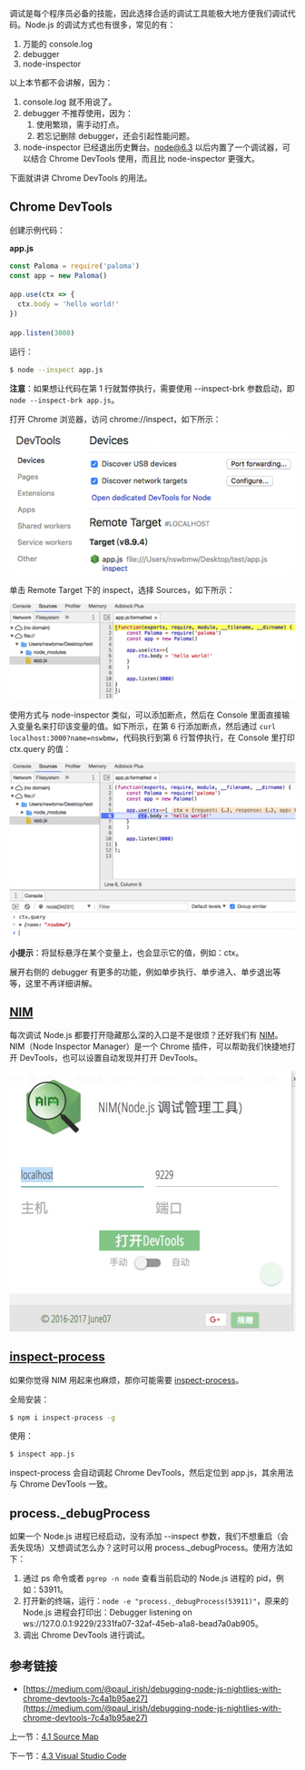 调试是每个程序员必备的技能，因此选择合适的调试工具能极大地方便我们调试代码。Node.js 的调试方式也有很多，常见的有：

1. 万能的 console.log
2. debugger
3. node-inspector

以上本节都不会讲解，因为：

1. console.log 就不用说了。
2. debugger 不推荐使用，因为：
   1. 使用繁琐，需手动打点。
   2. 若忘记删除 debugger，还会引起性能问题。
3. node-inspector 已经退出历史舞台。node@6.3 以后内置了一个调试器，可以结合 Chrome DevTools 使用，而且比 node-inspector 更强大。

下面就讲讲 Chrome DevTools 的用法。

## Chrome DevTools

创建示例代码：

**app.js**

```js
const Paloma = require('paloma')
const app = new Paloma()

app.use(ctx => {
  ctx.body = 'hello world!'
})

app.listen(3000)
```

运行：

```sh
$ node --inspect app.js
```

**注意**：如果想让代码在第 1 行就暂停执行，需要使用 --inspect-brk 参数启动，即 `node --inspect-brk app.js`。

打开 Chrome 浏览器，访问 chrome://inspect，如下所示：

![](./assets/4.2.1.png)

单击 Remote Target 下的 inspect，选择 Sources，如下所示：

![](./assets/4.2.2.png)

使用方式与 node-inspector 类似，可以添加断点，然后在 Console 里面直接输入变量名来打印该变量的值。如下所示，在第 6 行添加断点，然后通过 `curl localhost:3000?name=nswbmw`，代码执行到第 6 行暂停执行，在 Console 里打印 ctx.query 的值：

![](./assets/4.2.3.png)

**小提示**：将鼠标悬浮在某个变量上，也会显示它的值，例如：ctx。

展开右侧的 debugger 有更多的功能，例如单步执行、单步进入、单步退出等等，这里不再详细讲解。

## [NIM](https://chrome.google.com/webstore/detail/nim-node-inspector-manage/gnhhdgbaldcilmgcpfddgdbkhjohddkj)

每次调试 Node.js 都要打开隐藏那么深的入口是不是很烦？还好我们有 [NIM](https://chrome.google.com/webstore/detail/nim-node-inspector-manage/gnhhdgbaldcilmgcpfddgdbkhjohddkj)。NIM（Node Inspector Manager）是一个 Chrome 插件，可以帮助我们快捷地打开 DevTools，也可以设置自动发现并打开 DevTools。

![](./assets/4.2.4.png)

## [inspect-process](https://github.com/jaridmargolin/inspect-process)

如果你觉得 NIM 用起来也麻烦，那你可能需要 [inspect-process](https://github.com/jaridmargolin/inspect-process)。

全局安装：

```sh
$ npm i inspect-process -g
```

使用：

```sh
$ inspect app.js
```

inspect-process 会自动调起 Chrome DevTools，然后定位到 app.js，其余用法与 Chrome DevTools 一致。

## process._debugProcess

如果一个 Node.js 进程已经启动，没有添加 --inspect 参数，我们不想重启（会丢失现场）又想调试怎么办？这时可以用 process._debugProcess。使用方法如下：

1. 通过 ps 命令或者 `pgrep -n node` 查看当前启动的 Node.js 进程的 pid，例如：53911。
2. 打开新的终端，运行：`node -e "process._debugProcess(53911)"`，原来的 Node.js 进程会打印出：Debugger listening on ws://127.0.0.1:9229/2331fa07-32af-45eb-a1a8-bead7a0ab905。
3. 调出 Chrome DevTools 进行调试。

## 参考链接

- [https://medium.com/@paul_irish/debugging-node-js-nightlies-with-chrome-devtools-7c4a1b95ae27](https://medium.com/@paul_irish/debugging-node-js-nightlies-with-chrome-devtools-7c4a1b95ae27)

上一节：[4.1 Source Map](https://github.com/nswbmw/node-in-debugging/blob/master/4.1%20Source%20Map.md)

下一节：[4.3 Visual Studio Code](https://github.com/nswbmw/node-in-debugging/blob/master/4.3%20Visual%20Studio%20Code.md)
